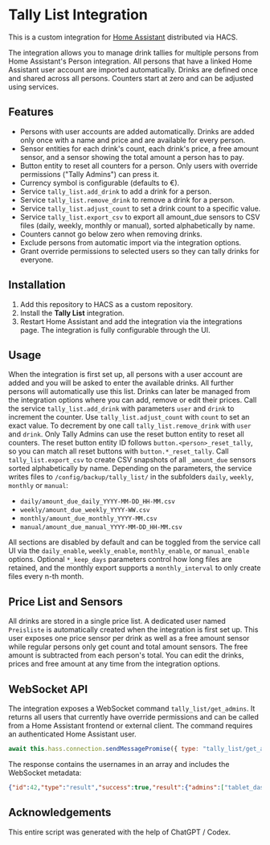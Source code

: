 # Tally List Integration

This is a custom integration for [Home Assistant](https://www.home-assistant.io/) distributed via HACS.

The integration allows you to manage drink tallies for multiple persons from Home Assistant's Person integration. All persons that have a linked Home Assistant user account are imported automatically. Drinks are defined once and shared across all persons. Counters start at zero and can be adjusted using services.

## Features

- Persons with user accounts are added automatically. Drinks are added only once with a name and price and are available for every person.
- Sensor entities for each drink's count, each drink's price, a free amount sensor, and a sensor showing the total amount a person has to pay.
- Button entity to reset all counters for a person. Only users with
  override permissions ("Tally Admins") can press it.
- Currency symbol is configurable (defaults to €).
- Service `tally_list.add_drink` to add a drink for a person.
- Service `tally_list.remove_drink` to remove a drink for a person.
- Service `tally_list.adjust_count` to set a drink count to a specific value.
- Service `tally_list.export_csv` to export all amount_due sensors to CSV files (daily, weekly, monthly or manual), sorted alphabetically by name.
- Counters cannot go below zero when removing drinks.
- Exclude persons from automatic import via the integration options.
- Grant override permissions to selected users so they can tally drinks for
  everyone.

## Installation

1. Add this repository to HACS as a custom repository.
2. Install the **Tally List** integration.
3. Restart Home Assistant and add the integration via the integrations page.
   The integration is fully configurable through the UI.

## Usage

When the integration is first set up, all persons with a user account are added and you will be asked to enter the available drinks. All further persons will automatically use this list. Drinks can later be managed from the integration options where you can add, remove or edit their prices. Call the service `tally_list.add_drink` with parameters `user` and `drink` to increment the counter. Use `tally_list.adjust_count` with `count` to set an exact value. To decrement by one call `tally_list.remove_drink` with `user` and `drink`. Only Tally Admins can use the reset button entity to reset all counters. The reset button entity ID follows `button.<person>_reset_tally`, so you can match all reset buttons with `button.*_reset_tally`.
Call `tally_list.export_csv` to create CSV snapshots of all `_amount_due` sensors sorted alphabetically by name. Depending on the parameters, the service writes files to `/config/backup/tally_list/` in the subfolders `daily`, `weekly`, `monthly` or `manual`:

- `daily/amount_due_daily_YYYY-MM-DD_HH-MM.csv`
- `weekly/amount_due_weekly_YYYY-WW.csv`
- `monthly/amount_due_monthly_YYYY-MM.csv`
- `manual/amount_due_manual_YYYY-MM-DD_HH-MM.csv`

All sections are disabled by default and can be toggled from the service call UI via the `daily_enable`, `weekly_enable`, `monthly_enable`, or `manual_enable` options. Optional `*_keep_days` parameters control how long files are retained, and the monthly export supports a `monthly_interval` to only create files every n-th month.

## Price List and Sensors

All drinks are stored in a single price list. A dedicated user named
`Preisliste` is automatically created when the integration is first set up. This user
exposes one price sensor per drink as well as a free amount sensor while regular
persons only get count and total amount sensors. The free amount is subtracted from
each person's total. You can edit the drinks, prices and free amount at any time
from the integration options.

## WebSocket API

The integration exposes a WebSocket command `tally_list/get_admins`. It returns
all users that currently have override permissions and can be called from a
Home Assistant frontend or external client. The command requires an
authenticated Home Assistant user.

```js
await this.hass.connection.sendMessagePromise({ type: "tally_list/get_admins" });
```

The response contains the usernames in an array and includes the WebSocket metadata:

```json
{"id":42,"type":"result","success":true,"result":{"admins":["tablet_dashboard","Test","Test 2"]}}
```

## Acknowledgements

This entire script was generated with the help of ChatGPT / Codex.
